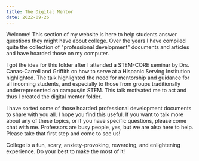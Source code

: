 ```yaml
---
title: The Digital Mentor
date: 2022-09-26
---
```

Welcome! This section of my website is here to help students answer questions they might have about college. Over the years I have compiled quite the collection of "professional development" documents and articles and have hoarded those on my computer.

<!--more-->


I got the idea for this folder after I attended a STEM-CORE seminar by Drs. Canas-Carrell and Griffith on how to serve at a Hispanic Serving Institution highlighted. The talk highlighted the need for mentorship and guidance for all incoming students, and especially to those from groups traditionally underrepresented on campus/in STEM. This talk motivated me to act and thus I created the digital mentor folder.

I have sorted some of those hoarded professional development documents to share with you all. I hope you find this useful.
If you want to talk more about any of these topics, or if you have specific questions, please come chat with me. Professors are busy people, yes, but we are also here to help. Please take that first step and come to see us!

College is a fun, scary, anxiety-provoking, rewarding, and enlightening experience. Do your best to make the most of it!

